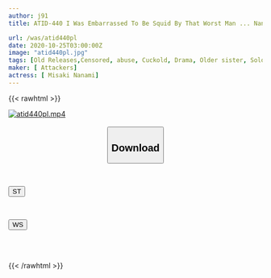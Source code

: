 ```yaml
---
author: j91
title: ATID-440 I Was Embarrassed To Be Squid By That Worst Man ... Nanami Misaki

url: /was/atid440pl
date: 2020-10-25T03:00:00Z
image: "atid440pl.jpg"
tags: [Old Releases,Censored, abuse, Cuckold, Drama, Older sister, Solowork]
maker: [ Attackers]
actress: [ Misaki Nanami]
---
```



{{< rawhtml >}}

<div class="video" data-videoid="Mr8p9DLRvMImXR7">
    <a href="javascript:;">
        <img src="/was/atid440pl/atid440pl.jpg" width="WIDTH" height="HEIGHT" alt="atid440pl.mp4" loading="lazy">
    </a>
</div>

<script type="text/javascript" src="https://j91.asia/asset/on-demand-st.js"></script>

<br>
  <link rel="stylesheet" href="https://j91.asia/asset/bs5.css">
  
  <center>
  <button class="btn btn-primary" type="button" data-bs-toggle="collapse" data-bs-target=".multi-collapse" aria-expanded="false" aria-controls="multiCollapseExample1 multiCollapseExample2"><h2>Download</h2></button></center>
</p>
<div class="row">
  <div class="col">
    <div class="collapse multi-collapse" id="multiCollapseExample1">
      <div class="card card-body">
	      	      <br>
<div class="buttons">  
<p><a href="https://streamtape.to/v/Mr8p9DLRvMImXR7" target="_blank"><button class="btn-hover color-3"><i class="fa fa-download"></i> ST</button></a></p></div>
    </div>
  </div>
</div>
  <div class="col">
    <div class="collapse multi-collapse" id="multiCollapseExample2">
      <div class="card card-body">
	      <br>
<div class="buttons">
<p><a href="https://wolfstream.tv/19b0hu21cx1b" target="_blank"><button class="btn-hover color-8"><i class="fa fa-download"></i> WS</button></a></p></div>
<br><br>
      </div>
    </div>
  </div>
</div>

{{< /rawhtml >}}